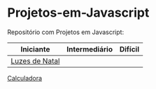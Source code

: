 # Projetos-em-Javascript
<div>
Repositório com Projetos em Javascript:
</div>
<div>

| Iniciante | Intermediário | Difícil |
| --------------------------------------------------------------------------------- | ---------------------------------------------------------- | ---------- |
|[Luzes de Natal](https://github.com/Patrisfs/Projetos-em-Javascript/tree/main/Projetos%20Iniciantes/Luzes%20de%20Natal)     |   |  |
[Calculadora](https://github.com/Patrisfs/Projetos-em-Javascript/blob/main/Projetos%20Iniciantes/calculadora/readme.md)
</div>
